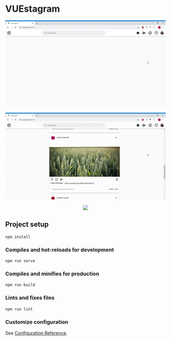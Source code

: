 # VUEstagram

<p align="center">
  <img src="./src/assets/Home.gif" />
</p>

<p align="center">
  <img src="./src/assets/Publication.gif" />
</p>

<p align="center">
  <img src="./src/assets/Explore.gif" />
</p>

## Project setup
```
npm install
```

### Compiles and hot-reloads for development
```
npm run serve
```

### Compiles and minifies for production
```
npm run build
```

### Lints and fixes files
```
npm run lint
```

### Customize configuration
See [Configuration Reference](https://cli.vuejs.org/config/).
